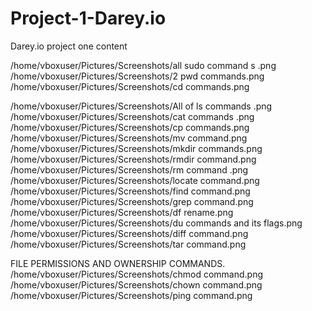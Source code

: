 # Project-1-Darey.io
Darey.io project one content


/home/vboxuser/Pictures/Screenshots/all sudo command s .png
/home/vboxuser/Pictures/Screenshots/2  pwd commands.png
/home/vboxuser/Pictures/Screenshots/cd commands.png

/home/vboxuser/Pictures/Screenshots/All of ls commands .png
/home/vboxuser/Pictures/Screenshots/cat commands .png
/home/vboxuser/Pictures/Screenshots/cp commands.png
/home/vboxuser/Pictures/Screenshots/mv command.png
/home/vboxuser/Pictures/Screenshots/mkdir commands.png
/home/vboxuser/Pictures/Screenshots/rmdir command.png
/home/vboxuser/Pictures/Screenshots/rm command .png
/home/vboxuser/Pictures/Screenshots/locate command.png
/home/vboxuser/Pictures/Screenshots/find command.png
/home/vboxuser/Pictures/Screenshots/grep command.png
/home/vboxuser/Pictures/Screenshots/df rename.png
/home/vboxuser/Pictures/Screenshots/du commands and its flags.png
/home/vboxuser/Pictures/Screenshots/diff command.png
/home/vboxuser/Pictures/Screenshots/tar command.png

FILE PERMISSIONS AND OWNERSHIP COMMANDS.
/home/vboxuser/Pictures/Screenshots/chmod command.png
/home/vboxuser/Pictures/Screenshots/chown command.png
/home/vboxuser/Pictures/Screenshots/ping command.png
